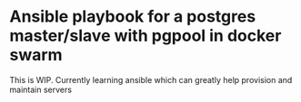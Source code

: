 # Ansible playbook for a postgres master/slave with pgpool in docker swarm

This is WIP. Currently learning ansible which can greatly help provision and maintain servers

